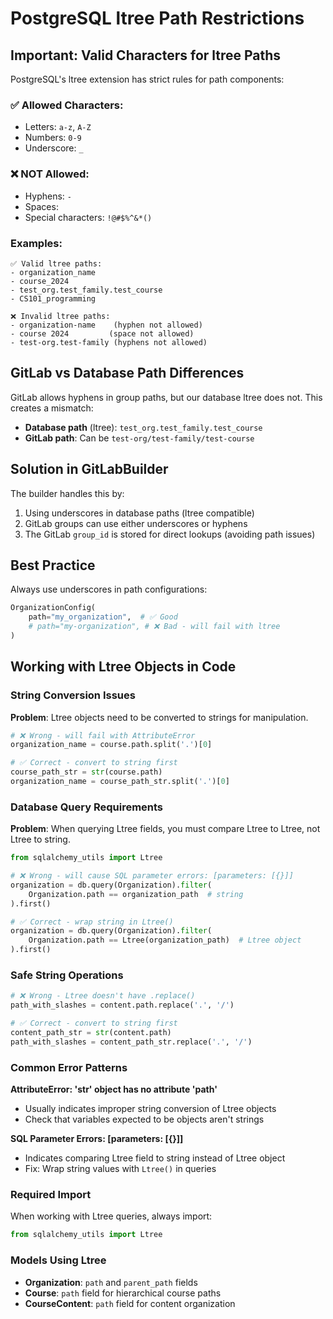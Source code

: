 # PostgreSQL ltree Path Restrictions

## Important: Valid Characters for ltree Paths

PostgreSQL's ltree extension has strict rules for path components:

### ✅ Allowed Characters:
- Letters: `a-z`, `A-Z`
- Numbers: `0-9`
- Underscore: `_`

### ❌ NOT Allowed:
- Hyphens: `-` 
- Spaces: ` `
- Special characters: `!@#$%^&*()`

### Examples:
```
✅ Valid ltree paths:
- organization_name
- course_2024
- test_org.test_family.test_course
- CS101_programming

❌ Invalid ltree paths:
- organization-name    (hyphen not allowed)
- course 2024         (space not allowed)
- test-org.test-family (hyphens not allowed)
```

## GitLab vs Database Path Differences

GitLab allows hyphens in group paths, but our database ltree does not. This creates a mismatch:

- **Database path** (ltree): `test_org.test_family.test_course`
- **GitLab path**: Can be `test-org/test-family/test-course`

## Solution in GitLabBuilder

The builder handles this by:
1. Using underscores in database paths (ltree compatible)
2. GitLab groups can use either underscores or hyphens
3. The GitLab `group_id` is stored for direct lookups (avoiding path issues)

## Best Practice

Always use underscores in path configurations:
```python
OrganizationConfig(
    path="my_organization",  # ✅ Good
    # path="my-organization", # ❌ Bad - will fail with ltree
)
```

## Working with Ltree Objects in Code

### String Conversion Issues

**Problem**: Ltree objects need to be converted to strings for manipulation.

```python
# ❌ Wrong - will fail with AttributeError
organization_name = course.path.split('.')[0]

# ✅ Correct - convert to string first
course_path_str = str(course.path)
organization_name = course_path_str.split('.')[0]
```

### Database Query Requirements

**Problem**: When querying Ltree fields, you must compare Ltree to Ltree, not Ltree to string.

```python
from sqlalchemy_utils import Ltree

# ❌ Wrong - will cause SQL parameter errors: [parameters: [{}]]
organization = db.query(Organization).filter(
    Organization.path == organization_path  # string
).first()

# ✅ Correct - wrap string in Ltree()
organization = db.query(Organization).filter(
    Organization.path == Ltree(organization_path)  # Ltree object
).first()
```

### Safe String Operations

```python
# ❌ Wrong - Ltree doesn't have .replace()
path_with_slashes = content.path.replace('.', '/')

# ✅ Correct - convert to string first
content_path_str = str(content.path)
path_with_slashes = content_path_str.replace('.', '/')
```

### Common Error Patterns

**AttributeError: 'str' object has no attribute 'path'**
- Usually indicates improper string conversion of Ltree objects
- Check that variables expected to be objects aren't strings

**SQL Parameter Errors: [parameters: [{}]]**
- Indicates comparing Ltree field to string instead of Ltree object
- Fix: Wrap string values with `Ltree()` in queries

### Required Import

When working with Ltree queries, always import:
```python
from sqlalchemy_utils import Ltree
```

### Models Using Ltree

- **Organization**: `path` and `parent_path` fields
- **Course**: `path` field for hierarchical course paths  
- **CourseContent**: `path` field for content organization